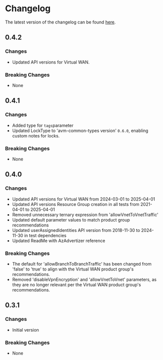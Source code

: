 # Changelog

The latest version of the changelog can be found [here](https://github.com/Azure/bicep-registry-modules/blob/main/avm/res/network/virtual-wan/CHANGELOG.md).

## 0.4.2

### Changes

- Updated API versions for Virtual WAN.

### Breaking Changes

- None

## 0.4.1

### Changes

- Added type for `tags`parameter
- Updated LockType to 'avm-common-types version' `0.6.0`, enabling custom notes for locks.

### Breaking Changes

- None

## 0.4.0

### Changes

- Updated API versions for Virtual WAN from 2024-03-01 to 2025-04-01
- Updated API versions Resource Group creation in all tests from 2021-04-01 to 2025-04-01
- Removed unnecessary ternary expression from 'allowVnetToVnetTraffic'
- Updated default parameter values to match product group recommendations
- Updated userAssignedIdentities API version from 2018-11-30 to 2024-11-30 in test dependencies
- Updated ReadMe with AzAdvertizer reference

### Breaking Changes

- The default for 'allowBranchToBranchTraffic' has been changed from 'false' to 'true' to align with the Virtual WAN product group's recommendations.
- Removed 'disableVpnEncryption' and 'allowVnetToVnet' parameters, as they are no longer relevant per the Virtual WAN product group's recommendations.

## 0.3.1

### Changes

- Initial version

### Breaking Changes

- None
